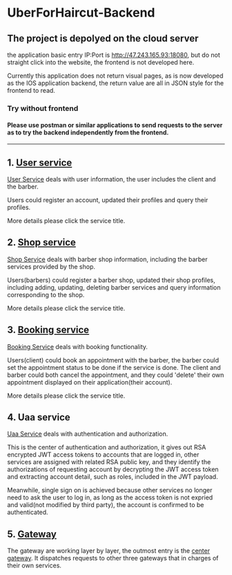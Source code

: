 # UberForHaircut-Backend


## The project is depolyed on the cloud server  
the application basic entry IP:Port is http://47.243.165.93:18080, but do not straight click into the website, the frontend is not developed here. 

Currently this application does not return visual pages, as is now developed as the IOS application backend, the return value are all in JSON style for the frontend to read.

### Try without frontend
    
#### Please use postman or similar applications to send requests to the server as to try the backend independently from the frontend.

----

## 1. [User service](./UserServiceReadMe.md)

[User Service](./service-user)  deals with user information, the user includes the client and the barber.

Users could register an account, updated their profiles and query their profiles.

More details please click the service title.

## 2. [Shop service](./ShopServiceReadMe.md)  

[Shop Service](./service-shop)  deals with barber shop information, including the barber services provided by the shop.

Users(barbers) could register a barber shop, updated their shop profiles, including adding, updating, deleting barber services and query information corresponding to the shop.

More details please click the service title.

## 3. [Booking service](./BookingServiceReadMe.md)  

[Booking Service](./service-booking)  deals with booking functionality.

Users(client) could book an appointment with the barber, the barber could set the appointment status to be done if the service is done. The client and barber could both cancel the appointment, and they could 'delete' their own appointment displayed on their application(their account).

More details please click the service title.

## 4. Uaa service

[Uaa Service](./service-uaa) deals with authentication and authorization.

This is the center of authentication and authorization, it gives out RSA encrypted JWT access tokens to accounts that are logged in, other services are assigned with related RSA public key, and they identify the authorizations of requesting account by decrypting the JWT access token and extracting account detail, such as roles, included in the JWT payload. 

Meanwhile, single sign on is achieved because other services no longer need to ask the user to log in, as long as the access token is not expried and valid(not modified by third party), the account is confirmed to be authenticated.

## 5. [Gateway](./api-gateway-common)

The gateway are working layer by layer, the outmost entry is the [center gateway](./api-gateway-common/api-gateway-center). It dispatches requests to other three gateways that in charges of their own services.


